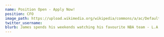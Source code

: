 ```yaml
---
name: Position Open - Apply Now!
position: CFO
image_path: https://upload.wikimedia.org/wikipedia/commons/a/ac/Default_pfp.jpg
twitter_username: 
blurb: James spends his weekends watching his favourite NBA team - L.A. Clippers.
---
```

